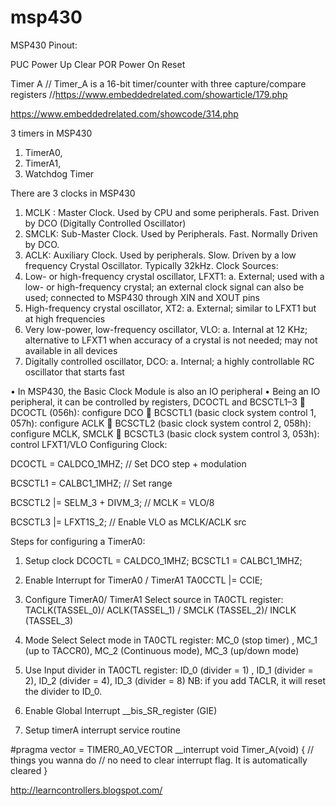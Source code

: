 # msp430


MSP430 
Pinout: 
 

PUC		Power Up Clear
POR		Power On Reset

Timer A
// Timer_A is a 16-bit timer/counter with three capture/compare registers
//https://www.embeddedrelated.com/showarticle/179.php

https://www.embeddedrelated.com/showcode/314.php


3 timers in MSP430
1)	TimerA0,
2)	TimerA1,
3)	Watchdog  Timer


There are 3 clocks in MSP430
1.	MCLK : Master Clock. Used by CPU and some peripherals. Fast. Driven by DCO (Digitally Controlled Oscillator)
2.	SMCLK: Sub-Master Clock. Used by Peripherals.  Fast. Normally Driven by DCO.
3.	ACLK: Auxiliary Clock. Used by peripherals. Slow. Driven by a low frequency Crystal Oscillator. Typically 32kHz. 
Clock Sources: 
1.	Low- or high-frequency crystal oscillator, LFXT1: 
a.	External; used with a low- or high-frequency crystal; an external clock signal can also be used; connected to MSP430 through XIN and XOUT pins
2.	High-frequency crystal oscillator, XT2: 
a.	External; similar to LFXT1 but at high frequencies
3.	Very low-power, low-frequency oscillator, VLO: 
a.	Internal at 12 KHz; alternative to LFXT1 when accuracy of a crystal is not needed; may not available in all devices
4.	Digitally controlled oscillator, DCO: 
a.	Internal; a highly controllable RC oscillator that starts fast 
 

•	In MSP430, the Basic Clock Module is also an IO peripheral
•	Being an IO peripheral, it can be controlled by registers, DCOCTL and BCSCTL1–3
	DCOCTL (056h): configure DCO
	BCSCTL1 (basic clock system control 1, 057h): configure ACLK
	BCSCTL2 (basic clock system control 2, 058h): configure MCLK, SMCLK
	BCSCTL3 (basic clock system control 3, 053h): control LFXT1/VLO
Configuring Clock: 
 
DCOCTL = CALDCO_1MHZ;  	  // Set DCO step + modulation
 

BCSCTL1 = CALBC1_1MHZ; 		         // Set range 
 
BCSCTL2 |= SELM_3 + DIVM_3;         // MCLK = VLO/8 
 
BCSCTL3 |= LFXT1S_2;    // Enable VLO as MCLK/ACLK src 


Steps for configuring a TimerA0: 
1.	Setup clock
    DCOCTL = CALDCO_1MHZ;
    BCSCTL1 = CALBC1_1MHZ;
2.	Enable Interrupt for TimerA0 / TimerA1
TA0CCTL |= CCIE;

3.	Configure TimerA0/ TimerA1
Select source in TA0CTL register: TACLK(TASSEL_0)/ ACLK(TASSEL_1) / SMCLK (TASSEL_2)/ INCLK (TASSEL_3)
4.	Mode Select
Select mode in TA0CTL register: MC_0 (stop timer) , MC_1 (up to TACCR0), MC_2 (Continuous mode), MC_3 (up/down mode)
5.	Use Input divider in TA0CTL register: ID_0 (divider = 1) , ID_1 (divider = 2), ID_2 (divider = 4), ID_3 (divider = 8)
NB: if you add TACLR, it will reset the divider to ID_0.
6.	Enable Global Interrupt
__bis_SR_register (GIE)
7.	Setup timerA interrupt service routine

#pragma vector = TIMER0_A0_VECTOR
__interrupt void Timer_A(void)
{
    // things you wanna do
    // no need to clear interrupt flag. It is automatically cleared
}


http://learncontrollers.blogspot.com/

